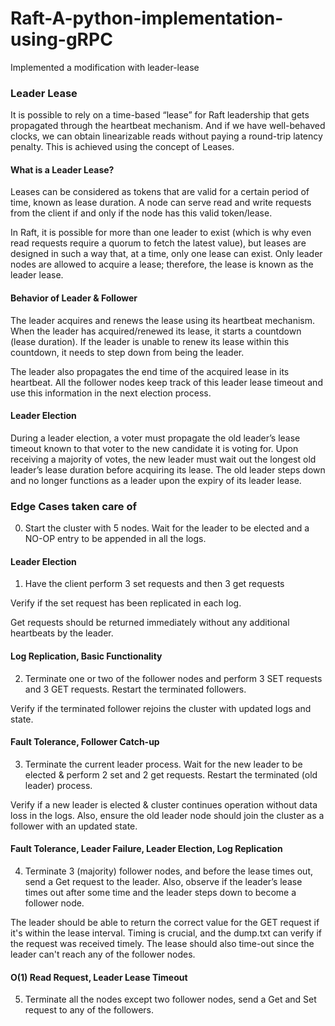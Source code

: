 # Raft-A-python-implementation-using-gRPC
Implemented a modification with leader-lease 


### Leader Lease

It is possible to rely on a time-based “lease” for Raft leadership that gets propagated through the heartbeat mechanism. And if we have well-behaved clocks, we can obtain linearizable reads without paying a round-trip latency penalty. This is achieved using the concept of Leases.


#### What is a Leader Lease?

Leases can be considered as tokens that are valid for a certain period of time, known as lease duration. A node can serve read and write requests from the client if and only if the node has this valid token/lease.

In Raft, it is possible for more than one leader to exist (which is why even read requests require a quorum to fetch the latest value), but leases are designed in such a way that, at a time, only one lease can exist. Only leader nodes are allowed to acquire a lease; therefore, the lease is known as the leader lease.


#### Behavior of Leader & Follower

The leader acquires and renews the lease using its heartbeat mechanism. When the leader has acquired/renewed its lease, it starts a countdown (lease duration). If the leader is unable to renew its lease within this countdown, it needs to step down from being the leader.

The leader also propagates the end time of the acquired lease in its heartbeat. All the follower nodes keep track of this leader lease timeout and use this information in the next election process.


#### Leader Election

During a leader election, a voter must propagate the old leader’s lease timeout known to that voter to the new candidate it is voting for. Upon receiving a majority of votes, the new leader must wait out the longest old leader’s lease duration before acquiring its lease. The old leader steps down and no longer functions as a leader upon the expiry of its leader lease.


### Edge Cases taken care of

0. Start the cluster with 5 nodes. Wait for the leader to be elected and a NO-OP entry to be appended in all the logs.


#### Leader Election


1. Have the client perform 3 set requests and then 3 get requests

Verify if the set request has been replicated in each log.

Get requests should be returned immediately without any additional heartbeats by the leader.


#### Log Replication, Basic Functionality


2. Terminate one or two of the follower nodes and perform 3 SET requests and 3 GET requests. Restart the terminated followers.


Verify if the terminated follower rejoins the cluster with updated logs and state.

#### Fault Tolerance, Follower Catch-up


3. Terminate the current leader process. Wait for the new leader to be elected & perform 2 set and 2 get requests. Restart the terminated (old leader) process.


Verify if a new leader is elected & cluster continues operation without data loss in the logs. Also, ensure the old leader node should join the cluster as a follower with an updated state.

#### Fault Tolerance, Leader Failure, Leader Election, Log Replication


4. Terminate 3 (majority) follower nodes, and before the lease times out, send a Get request to the leader. Also, observe if the leader’s lease times out after some time and the leader steps down to become a follower node.


The leader should be able to return the correct value for the GET request if it's within the lease interval. Timing is crucial, and the dump.txt can verify if the request was received timely. The lease should also time-out since the leader can't reach any of the follower nodes.

#### O(1) Read Request, Leader Lease Timeout


5. Terminate all the nodes except two follower nodes, send a Get and Set request to any of the followers.

